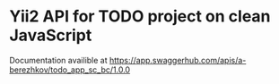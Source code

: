# Yii2 API for TODO project on clean JavaScript

Documentation availible at https://app.swaggerhub.com/apis/a-berezhkov/todo_app_sc_bc/1.0.0 